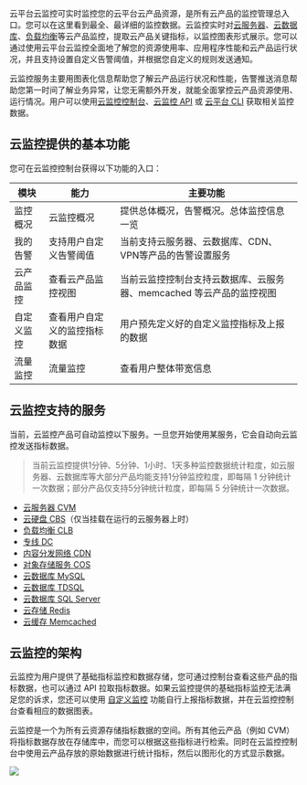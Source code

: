 云平台云监控可实时监控您的云平台云产品资源，是所有云产品的监控管理总入口。您可以在这里看到最全、最详细的监控数据。云监控实时对[云服务器](http://tcecqpoc.fsphere.cn/product/cvm.html)、[云数据库](http://tcecqpoc.fsphere.cn/product/cdb-overview.html)、[负载均衡](http://tcecqpoc.fsphere.cn/product/clb.html)等云产品监控，提取云产品关键指标，以监控图表形式展示。您可以通过使用云平台云监控全面地了解您的资源使用率、应用程序性能和云产品运行状况，并且支持设置自定义告警阈值，并根据您自定义的规则发送通知。

云监控服务主要用图表化信息帮助您了解云产品运行状况和性能，告警推送消息帮助您第一时间了解业务异常，让您无需额外开发，就能全面掌控云产品资源使用、运行情况。用户可以使用[云监控控制台](http://console.tce.fsphere.cn/monitor/overview)、[云监控 API](http://tcecqpoc.fsphere.cn/doc/api/405) 或 [云平台 CLI](http://tcecqpoc.fsphere.cn/doc/product/440) 获取相关监控数据。

## 云监控提供的基本功能
您可在云监控控制台获得以下功能的入口：

| 模块    | 能力             | 主要功能                                    |
| ----- | -------------- | --------------------------------------- |
| 监控概况  | 云监控概况          | 提供总体概况，告警概况。总体监控信息一览                    |
| 我的告警  | 支持用户自定义告警阈值    | 当前支持云服务器、云数据库、CDN、VPN等产品的告警设置服务         |
| 云产品监控 | 查看云产品监控视图      | 当前云监控控制台支持云数据库、云服务器、memcached 等云产品的监控视图 |
| 自定义监控 | 查看用户自定义的监控指标数据 | 用户预先定义好的自定义监控指标及上报的数据                   |
| 流量监控  | 流量监控           | 查看用户整体带宽信息                              |

## 云监控支持的服务
当前，云监控产品可自动监控以下服务。一旦您开始使用某服务，它会自动向云监控发送指标数据。

> 当前云监控提供1分钟、5分钟、1小时、1天多种监控数据统计粒度，如云服务器、云数据库等大部分产品均能支持1分钟监控粒度，即每隔 1 分钟统计一次数据；部分产品仅支持5分钟统计粒度，即每隔 5 分钟统计一次数据。

- [云服务器 CVM](http://tcecqpoc.fsphere.cn/doc/product/213)
- [云硬盘 CBS](http://tcecqpoc.fsphere.cn/doc/product/362)（仅当挂载在运行的云服务器上时）
- [负载均衡 CLB](http://tcecqpoc.fsphere.cn/doc/product/214)
- [专线 DC](http://tcecqpoc.fsphere.cn/doc/product/216)
- [内容分发网络 CDN](http://tcecqpoc.fsphere.cn/doc/product/228)
- [对象存储服务 COS](http://tcecqpoc.fsphere.cn/document/product/436)
- [云数据库 MySQL](http://tcecqpoc.fsphere.cn/doc/product/236)
- [云数据库 TDSQL](http://tcecqpoc.fsphere.cn/doc/product/237)
- [云数据库 SQL Server](http://tcecqpoc.fsphere.cn/doc/product/238)
- [云存储 Redis](http://tcecqpoc.fsphere.cn/doc/product/239)
- [云缓存 Memcached](http://tcecqpoc.fsphere.cn/doc/product/241)

## 云监控的架构
云监控为用户提供了基础指标监控和数据存储，您可通过控制台查看这些产品的指标数据，也可以通过 API 拉取指标数据。如果云监控提供的基础指标监控无法满足您的诉求，您还可以使用 [自定义监控](http://tcecqpoc.fsphere.cn/doc/product/397) 功能自行上报指标数据，并在云监控控制台查看相应的数据图表。

云监控是一个为所有云资源存储指标数据的空间。所有其他云产品（例如 CVM）将指标数据存放在存储库中，而您可以根据这些指标进行检索。同时在云监控控制台中使用云产品存放的原始数据进行统计指标，然后以图形化的方式显示数据。

![](http://imgcache.tcecqpoc.fsphere.cn/image/mc.qcloudimg.com/static/img/e17600ac6f357ce818470a179fde9aca/image.png)
